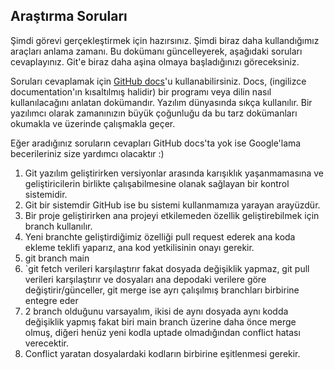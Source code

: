## Araştırma Soruları

Şimdi görevi gerçekleştirmek için hazırsınız. Şimdi biraz daha kullandığımız araçları anlama zamanı. Bu dokümanı güncelleyerek, aşağıdaki soruları cevaplayınız. Git'e biraz daha aşina olmaya başladığınızı göreceksiniz. 

Soruları cevaplamak için [GitHub docs](https://docs.github.com/en)'u kullanabilirsiniz. Docs, (ingilizce documentation'ın kısaltılmış halidir) bir programı veya dilin nasıl kullanılacağını anlatan dokümandır. Yazılım dünyasında sıkça kullanılır. Bir yazılımcı olarak zamanınızın büyük çoğunluğu da bu tarz dokümanları okumakla ve üzerinde çalışmakla geçer.

Eğer aradığınız soruların cevapları GitHub docs'ta yok ise Google'lama becerileriniz size yardımcı olacaktır :)

1. Git yazılım geliştirirken versiyonlar arasında karışıklık yaşanmamasına ve geliştiricilerin birlikte çalışabilmesine olanak sağlayan bir kontrol sistemidir.
2. Git bir sistemdir GitHub ise bu sistemi kullanmamıza yarayan arayüzdür.
3. Bir proje geliştirirken ana projeyi etkilemeden özellik geliştirebilmek için branch kullanılır. 
4. Yeni branchte geliştirdiğimiz özelliği pull request ederek ana koda ekleme teklifi yaparız, ana kod yetkilisinin onayı gerekir.
5. git branch main
6. `git fetch verileri karşılaştırır fakat dosyada değişiklik yapmaz, git pull verileri karşılaştırır ve dosyaları ana depodaki verilere göre değiştirir/günceller, git merge ise ayrı çalışılmış branchları birbirine entegre eder
7. 2 branch olduğunu varsayalım, ikisi de aynı dosyada aynı kodda değişiklik yapmış fakat biri main branch üzerine daha önce merge olmuş, diğeri henüz yeni kodla uptade olmadığından conflict hatası verecektir.
8. Conflict yaratan dosyalardaki kodların birbirine eşitlenmesi gerekir.
